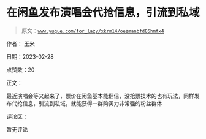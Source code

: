 # 在闲鱼发布演唱会代抢信息，引流到私域

> 原文：[`www.yuque.com/for_lazy/xkrm14/oezmanbfd85hmfx4`](https://www.yuque.com/for_lazy/xkrm14/oezmanbfd85hmfx4)



作者： 玉米 

日期：2023-02-28 

点赞数：20 

正文： 

最近演唱会等又起来了，票价在闲鱼基本能翻倍，没抢票技术的也有玩法，同样发布代抢信息，引流到私域，就能获得一群购买力非常强的粉丝群体 

评论区： 

暂无评论 

